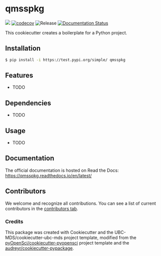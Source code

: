 # qmsspkg 

![](https://github.com/tbrambor@gmail.com/qmsspkg/workflows/build/badge.svg) [![codecov](https://codecov.io/gh/tbrambor@gmail.com/qmsspkg/branch/main/graph/badge.svg)](https://codecov.io/gh/tbrambor@gmail.com/qmsspkg) ![Release](https://github.com/tbrambor@gmail.com/qmsspkg/workflows/Release/badge.svg) [![Documentation Status](https://readthedocs.org/projects/qmsspkg/badge/?version=latest)](https://qmsspkg.readthedocs.io/en/latest/?badge=latest)

This cookiecutter creates a boilerplate for a Python project.

## Installation

```bash
$ pip install -i https://test.pypi.org/simple/ qmsspkg
```

## Features

- TODO

## Dependencies

- TODO

## Usage

- TODO

## Documentation

The official documentation is hosted on Read the Docs: https://qmsspkg.readthedocs.io/en/latest/

## Contributors

We welcome and recognize all contributions. You can see a list of current contributors in the [contributors tab](https://github.com/tbrambor@gmail.com/qmsspkg/graphs/contributors).

### Credits

This package was created with Cookiecutter and the UBC-MDS/cookiecutter-ubc-mds project template, modified from the [pyOpenSci/cookiecutter-pyopensci](https://github.com/pyOpenSci/cookiecutter-pyopensci) project template and the [audreyr/cookiecutter-pypackage](https://github.com/audreyr/cookiecutter-pypackage).

